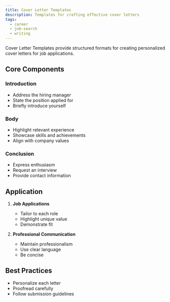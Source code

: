 ```yaml
---
title: Cover Letter Templates
description: Templates for crafting effective cover letters
tags:
  - career
  - job-search
  - writing
---
```


Cover Letter Templates provide structured formats for creating personalized cover letters for job applications.

## Core Components

### Introduction
- Address the hiring manager
- State the position applied for
- Briefly introduce yourself

### Body
- Highlight relevant experience
- Showcase skills and achievements
- Align with company values

### Conclusion
- Express enthusiasm
- Request an interview
- Provide contact information

## Application

1. **Job Applications**
   - Tailor to each role
   - Highlight unique value
   - Demonstrate fit

2. **Professional Communication**
   - Maintain professionalism
   - Use clear language
   - Be concise

## Best Practices
- Personalize each letter
- Proofread carefully
- Follow submission guidelines
